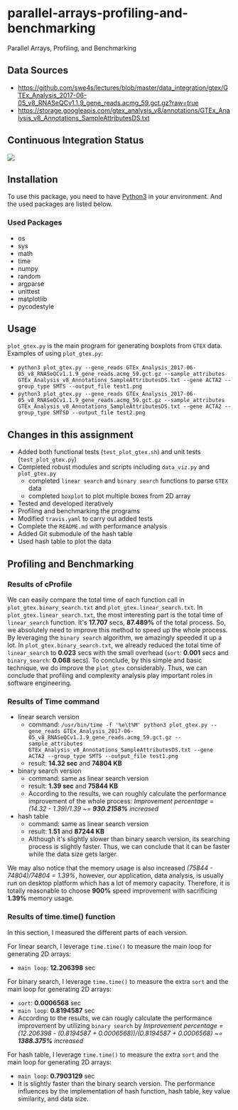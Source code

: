 # parallel-arrays-profiling-and-benchmarking
Parallel Arrays, Profiling, and Benchmarking

## Data Sources
* https://github.com/swe4s/lectures/blob/master/data_integration/gtex/GTEx_Analysis_2017-06-05_v8_RNASeQCv1.1.9_gene_reads.acmg_59.gct.gz?raw=true
* https://storage.googleapis.com/gtex_analysis_v8/annotations/GTEx_Analysis_v8_Annotations_SampleAttributesDS.txt

## Continuous Integration Status
![](https://travis-ci.com/cu-swe4s-fall-2019/parallel-arrays-profiling-and-benchmarking-Sayter99.svg?branch=master)

## Installation
To use this package, you need to have [Python3](https://www.python.org/download/releases/3.0/) in your environment. And the used packages are listed below.

### Used Packages
* os
* sys
* math
* time
* numpy
* random
* argparse
* unittest
* matplotlib
* pycodestyle

## Usage
`plot_gtex.py` is the main program for generating boxplots from `GTEX` data.
Examples of using `plot_gtex.py`:
* `python3 plot_gtex.py --gene_reads GTEx_Analysis_2017-06-05_v8_RNASeQCv1.1.9_gene_reads.acmg_59.gct.gz --sample_attributes GTEx_Analysis_v8_Annotations_SampleAttributesDS.txt --gene ACTA2 --group_type SMTS --output_file test1.png`
* `python3 plot_gtex.py --gene_reads GTEx_Analysis_2017-06-05_v8_RNASeQCv1.1.9_gene_reads.acmg_59.gct.gz --sample_attributes GTEx_Analysis_v8_Annotations_SampleAttributesDS.txt --gene ACTA2 --group_type SMTSD --output_file test2.png`

## Changes in this assignment
* Added both functional tests (`test_plot_gtex.sh`) and unit tests (`test_plot_gtex.py`)
* Completed robust modules and scripts including `data_viz.py` and `plot_gtex.py`
    * completed `linear search` and `binary search` functions to parse `GTEX` data
    * completed `boxplot` to plot multiple boxes from 2D array
* Tested and developed iteratively
* Profiling and benchmarking the programs
* Modified `travis.yaml` to carry out added tests
* Complete the `README.md` with performance analysis
* Added Git submodule of the hash table
* Used hash table to plot the data

## Profiling and Benchmarking

### Results of cProfile
We can easily compare the total time of each function call in `plot_gtex.binary_search.txt` and `plot_gtex.linear_search.txt`. In `plot_gtex.linear_search.txt`, the most interesting part is the total time of `linear_search` function. It's **17.707** secs, **87.489%** of the total process. So, we absolutely need to improve this method to speed up the whole process. By leveraging the `binary search` algorithm, we amazingly speeded it up a lot. In `plot_gtex.binary_search.txt`, we already reduced the total time of `linear_search` to **0.023** secs with the small overhead (`sort`: **0.001** secs and `binary_search`: **0.068** secs). To conclude, by this simple and basic technique, we do improve the `plot_gtex` considerably. Thus, we can conclude that profiling and complexity analysis play important roles in software engineering.

### Results of Time command
* linear search version
  * command: `/usr/bin/time -f '%e\t%M' python3 plot_gtex.py --gene_reads GTEx_Analysis_2017-06-05_v8_RNASeQCv1.1.9_gene_reads.acmg_59.gct.gz --sample_attributes GTEx_Analysis_v8_Annotations_SampleAttributesDS.txt --gene ACTA2 --group_type SMTS --output_file test1.png`
  * result: **14.32 sec** and **74804 KB**
* binary search version
  * command: same as linear search version
  * result: **1.39 sec** and **75844 KB**
  * According to the results, we can roughly calculate the performance improvement of the whole process: *Improvement percentage = (14.32 - 1.39)/1.39 ~= **930.2158%** increased*
* hash table
  * command: same as linear search version
  * result: **1.51** and **87244 KB**
  * Although it's slightly slower than binary search version, its searching process is slightly faster. Thus, we can conclude that it can be faster while the data size gets larger.

We may also notice that the memory usage is also increased *(75844 - 74804)/74804 = 1.39%*, however, our application, data analysis, is usually run on desktop platform which has a lot of memory capacity. Therefore, it is totally reasonable to choose **900%** speed improvement with sacrificing **1.39%** memory usage.

### Results of time.time() function
In this section, I measured the different parts of each version.

For linear search, I leverage `time.time()` to measure the main loop for generating 2D arrays:
* `main loop`: **12.206398** sec

For binary search, I leverage `time.time()` to measure the extra `sort` and the main loop for generating 2D arrays:
* `sort`: **0.0006568** sec
* `main loop`: **0.8194587** sec
* According to the results, we can rougly calculate the performance improvement by utilizing `binary search` by *Improvement percentage = (12.206398 - (0.8194587 + 0.0006568))/(0.8194587 + 0.0006568) ~= **1388.375%** increased*

For hash table, I leverage `time.time()` to measure the extra `sort` and the main loop for generating 2D arrays:
* `main loop`: **0.7903129** sec
* It is slightly faster than the binary search version. The performance influences by the implementation of hash function, hash table, key value similarity, and data size.
